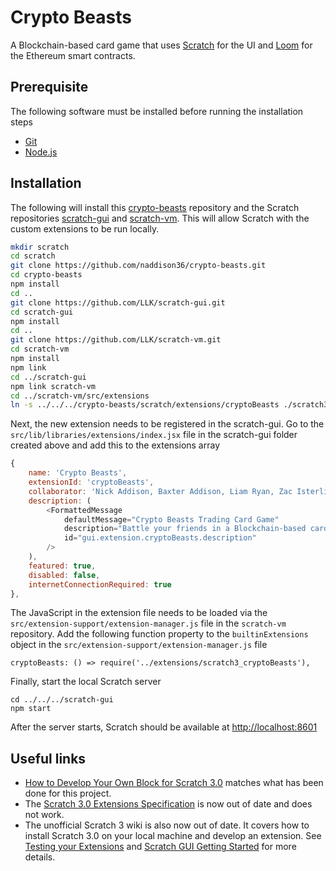 # Crypto Beasts

A Blockchain-based card game that uses [Scratch](https://scratch.mit.edu/) for the UI and [Loom](https://loomx.io/) for the Ethereum smart contracts.

## Prerequisite 

The following software must be installed before running the installation steps
- [Git](https://git-scm.com/downloads)
- [Node.js](https://nodejs.org/en/download/)

## Installation

The following will install this [crypto-beasts](https://github.com/naddison36/crypto-beasts) repository and the Scratch repositories [scratch-gui](https://github.com/LLK/scratch-gui) and [scratch-vm](https://github.com/LLK/scratch-vm). This will allow Scratch with the custom extensions to be run locally.
```bash
mkdir scratch
cd scratch
git clone https://github.com/naddison36/crypto-beasts.git
cd crypto-beasts
npm install
cd ..
git clone https://github.com/LLK/scratch-gui.git
cd scratch-gui
npm install
cd ..
git clone https://github.com/LLK/scratch-vm.git
cd scratch-vm
npm install
npm link
cd ../scratch-gui
npm link scratch-vm
cd ../scratch-vm/src/extensions
ln -s ../../../crypto-beasts/scratch/extensions/cryptoBeasts ./scratch3_cryptoBeasts
```

Next, the new extension needs to be registered in the scratch-gui. Go to the `src/lib/libraries/extensions/index.jsx` file in the scratch-gui folder created above and add this to the extensions array
```js
{
    name: 'Crypto Beasts',
    extensionId: 'cryptoBeasts',
    collaborator: 'Nick Addison, Baxter Addison, Liam Ryan, Zac Isterling, Oliver Ackerman',
    description: (
        <FormattedMessage
            defaultMessage="Crypto Beasts Trading Card Game"
            description="Battle your friends in a Blockchain-based card game"
            id="gui.extension.cryptoBeasts.description"
        />
    ),
    featured: true,
    disabled: false,
    internetConnectionRequired: true
},
```

The JavaScript in the extension file needs to be loaded via the `src/extension-support/extension-manager.js` file in the `scratch-vm` repository. Add the following function property to the `builtinExtensions` object in the `src/extension-support/extension-manager.js` file
```
cryptoBeasts: () => require('../extensions/scratch3_cryptoBeasts'),
```

Finally, start the local Scratch server
```
cd ../../../scratch-gui
npm start
```

After the server starts, Scratch should be available at [http://localhost:8601](http://localhost:8601) 

## Useful links
* [How to Develop Your Own Block for Scratch 3.0](https://medium.com/@hiroyuki.osaki/how-to-develop-your-own-block-for-scratch-3-0-1b5892026421) matches what has been done for this project.
* The [Scratch 3.0 Extensions Specification](https://github.com/LLK/scratch-vm/wiki/Scratch-3.0-Extensions-Specification) is now out of date and does not work.
* The unofficial Scratch 3 wiki is also now out of date. It covers how to install Scratch 3.0 on your local machine and develop an extension. See [Testing your Extensions](https://github.com/kyleplo/scratch-three-extension-docs/wiki/Testing-your-Extensions) and [Scratch GUI Getting Started](https://github.com/LLK/scratch-gui/wiki/Getting-Started) for more details.